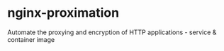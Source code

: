 # nginx-proximation
Automate the proxying and encryption of HTTP applications - service &amp; container image
